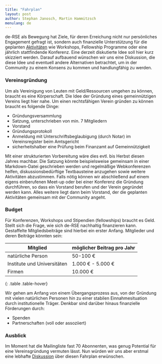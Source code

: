 ```yaml
---
title: "Fahrplan"
layout: post
author: Stephan Janosch, Martin Hammitzsch
menulang: de
---
```


de-RSE als Bewegung hat Ziele, für deren Erreichung nicht nur persönliches Engagement gefragt ist, sondern auch finanzielle Unterstützung für die geplanten [Aktivitäten](http://www.de-rse.org/de/aims.html) wie Workshops, Fellowship Programme oder eine jährlich stattfindende Konferenz. Eine derzeit diskutierte Idee soll hier kurz skizziert werden. Darauf aufbauend wünschen wir uns eine Diskussion, die diese Idee und eventuell andere Alternativen betrachtet, um in der Community zu einem Konsens zu kommen und handlungfähig zu werden.
 
### Vereinsgründung

Um als Vereinigung von Leuten mit Geld/Ressourcen umgehen zu können, braucht es eine Körperschaft. Die Idee der Gründung eines gemeinnützigen Vereins liegt hier nahe. Um einen rechtsfähigen Verein gründen zu können braucht es folgende Dinge:

* Gründungsversammlung 
* Satzung, unterschrieben von min. 7 Mitgliedern
* Vorstand
* Gründungsprotokoll
* Anmeldung mit Unterschriftsbeglaubigung (durch Notar) im Vereinsregister beim Amtsgericht
* sicherheitshalber eine Prüfung beim Finanzamt auf Gemeinnützigkeit

Mit einer strukturierten Vorbereitung wäre dies evtl. bis Herbst diesen Jahres machbar. Die Satzung könnte beispielsweise gemeinsam in einer Markdown-Datei geschrieben werden und regelmäßige Webkonferenzen helfen, diskussionsbedürftige Textbausteine anzugehen sowie weitere Aktivitäten abzustimmen. Falls nötig können wir abschließend auf einem eigens einberufenen Meet-up oder bei einer Konferenz die Gründung durchführen, so dass ein Vorstand berufen und der Verein gegründet werden kann. Alles weitere liegt dann beim Vorstand, der die geplanten Aktivitäten gemeinsam mit der Community angeht.

### Budget

Für Konferenzen, Workshops und Stipendien (fellowships) braucht es Geld. Stellt sich die Frage, wie sich de-RSE nachhaltig finanzieren kann. Gestaffelte Mitgliedsbeiträge sind hierbei ein erster Anfang. Mitglieder und deren Beiträge könnten sein:

| Mitglied | möglicher Beitrag pro Jahr |
| --- | --- |
| natürliche Person | 50-100 € |
| Institute und Universitäten | 1.000 € - 5.000 € |
| Firmen | 10.000 € |
{: .table .table-hover}

Wir gehen am Anfang von einem Übergangsprozess aus, von der Gründung mit vielen natürlichen Personen hin zu einer stabilen Einnahmesituation durch institutionelle Träger. Denkbar sind darüber hinaus finanzielle Förderungen durch:
 
* Spenden
* Partnerschaften (voll oder assoziiert)

### Ausblick
 
Im Moment hat die Mailingliste fast 70 Abonnenten, was genug Potential für eine Vereinsgründung vermuten lässt. Nun würden wir uns aber erstmal eine lebhafte [Diskussion](/de/join.html) über diesen Fahrplan erwünschen.
